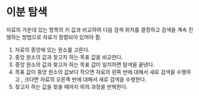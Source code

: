 # 이분 탐색
자료의 가운데 있는 항목의 키 값과 비교하여 다음 검색 위치를 결정하고 검색을 계속 진행하는 방법으로 자료가 정렬되어 있어야 함.												
1. 자료의 중앙에 있는 원소를 고른다.
2. 중앙 원소의 값과 찾고자 하는 목표 값을 비교한다.
3. 중앙 원소의 값과 찾고자 하는 목표 값이 일치하면 탐색을 끝낸다.
4. 목표 값이 중앙 원소의 값보다 작으면 자료의 왼쪽 반에 대해서 새로 검색을 수행하고 , 크다면 자료의 오른쪽 반에	대해서 새로 검색을 수행한다.
5. 찾고자 하는 값을 찾을 때까지 위의 과정을 반복한다.

